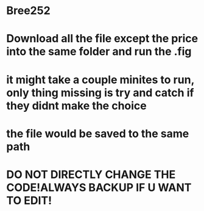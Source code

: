 # Bree252
# Download all the file except the price into the same folder and run the .fig
# it might take a couple minites to run, only thing missing is try and catch if they didnt make the choice
# the file would be saved to the same path
# DO NOT DIRECTLY CHANGE THE CODE!ALWAYS BACKUP IF U WANT TO EDIT!
